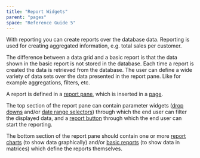 ```yaml
---
title: "Report Widgets"
parent: "pages"
space: "Reference Guide 5"
---
```



With reporting you can create reports over the database data. Reporting is used for creating aggregated information, e.g. total sales per customer.

The difference between a data grid and a basic report is that the data shown in the basic report is not stored in the database. Each time a report is created the data is retrieved from the database. The user can define a wide variety of data sets over the data presented in the report pane. Like for example aggregations, filters, etc.

A report is defined in a [report pane](report-pane), which is inserted in a [page](page).

The top section of the report pane can contain parameter widgets ([drop downs](drop-down) and/or [date range selectors](date-range-selector)) through which the end user can filter the displayed data, and a [report button](report-button) through which the end user can start the reporting.

The bottom section of the report pane should contain one or more [report charts](report-chart) (to show data graphically) and/or [basic reports](basic-reports) (to show data in matrices) which define the reports themselves.
